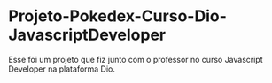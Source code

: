 # Projeto-Pokedex-Curso-Dio-JavascriptDeveloper
Esse foi um projeto que fiz junto com o professor no curso Javascript Developer na plataforma Dio.
